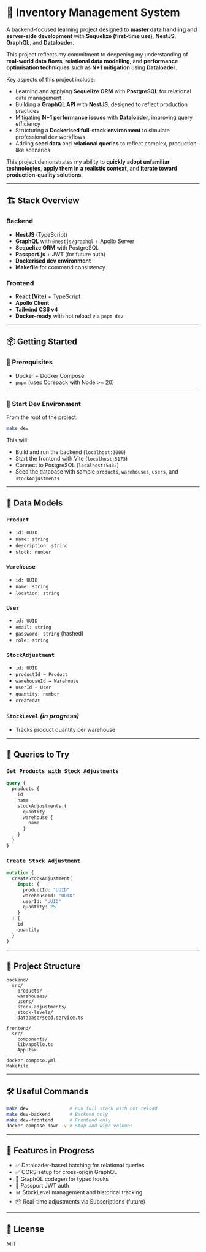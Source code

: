 # 🧾 Inventory Management System

A backend-focused learning project designed to **master data handling and server-side development** with **Sequelize (first-time use)**, **NestJS**, **GraphQL**, and **Dataloader**.

This project reflects my commitment to deepening my understanding of **real-world data flows**, **relational data modelling**, and **performance optimisation techniques** such as **N+1 mitigation** using **Dataloader**.

Key aspects of this project include:

- Learning and applying **Sequelize ORM** with **PostgreSQL** for relational data management
- Building a **GraphQL API** with **NestJS**, designed to reflect production practices
- Mitigating **N+1 performance issues** with **Dataloader**, improving query efficiency
- Structuring a **Dockerised full-stack environment** to simulate professional dev workflows
- Adding **seed data** and **relational queries** to reflect complex, production-like scenarios

This project demonstrates my ability to **quickly adopt unfamiliar technologies**, **apply them in a realistic context**, and **iterate toward production-quality solutions**.

---

## 🏗️ Stack Overview

### Backend

- **NestJS** (TypeScript)
- **GraphQL** with `@nestjs/graphql` + Apollo Server
- **Sequelize ORM** with PostgreSQL
- **Passport.js** + JWT (for future auth)
- **Dockerised dev environment**
- **Makefile** for command consistency

### Frontend

- **React (Vite)** + TypeScript
- **Apollo Client**
- **Tailwind CSS v4**
- **Docker-ready** with hot reload via `pnpm dev`

---

## 📦 Getting Started

### 🐳 Prerequisites

- Docker + Docker Compose
- `pnpm` (uses Corepack with Node >= 20)

---

### 🚀 Start Dev Environment

From the root of the project:

```bash
make dev
```

This will:

- Build and run the backend (`localhost:3000`)
- Start the frontend with Vite (`localhost:5173`)
- Connect to PostgreSQL (`localhost:5432`)
- Seed the database with sample `products`, `warehouses`, `users`, and `stockAdjustments`

---

## 🧠 Data Models

### `Product`

- `id: UUID`
- `name: string`
- `description: string`
- `stock: number`

### `Warehouse`

- `id: UUID`
- `name: string`
- `location: string`

### `User`

- `id: UUID`
- `email: string`
- `password: string` (hashed)
- `role: string`

### `StockAdjustment`

- `id: UUID`
- `productId → Product`
- `warehouseId → Warehouse`
- `userId → User`
- `quantity: number`
- `createdAt`

### `StockLevel` _(in progress)_

- Tracks product quantity per warehouse

---

## 🧪 Queries to Try

### `Get Products with Stock Adjustments`

```graphql
query {
  products {
    id
    name
    stockAdjustments {
      quantity
      warehouse {
        name
      }
    }
  }
}
```

### `Create Stock Adjustment`

```graphql
mutation {
  createStockAdjustment(
    input: {
      productId: "UUID"
      warehouseId: "UUID"
      userId: "UUID"
      quantity: 25
    }
  ) {
    id
    quantity
  }
}
```

---

## 📁 Project Structure

```
backend/
  src/
    products/
    warehouses/
    users/
    stock-adjustments/
    stock-levels/
    database/seed.service.ts

frontend/
  src/
    components/
    lib/apollo.ts
    App.tsx

docker-compose.yml
Makefile
```

---

## 🛠 Useful Commands

```bash
make dev               # Run full stack with hot reload
make dev-backend       # Backend only
make dev-frontend      # Frontend only
docker compose down -v # Stop and wipe volumes
```

---

## 📌 Features in Progress

- ✅ Dataloader-based batching for relational queries
- ✅ CORS setup for cross-origin GraphQL
- 🔄 GraphQL codegen for typed hooks
- 🔐 Passport JWT auth
- 📊 StockLevel management and historical tracking
- 📦 Real-time adjustments via Subscriptions (future)

---

## 📄 License

MIT
